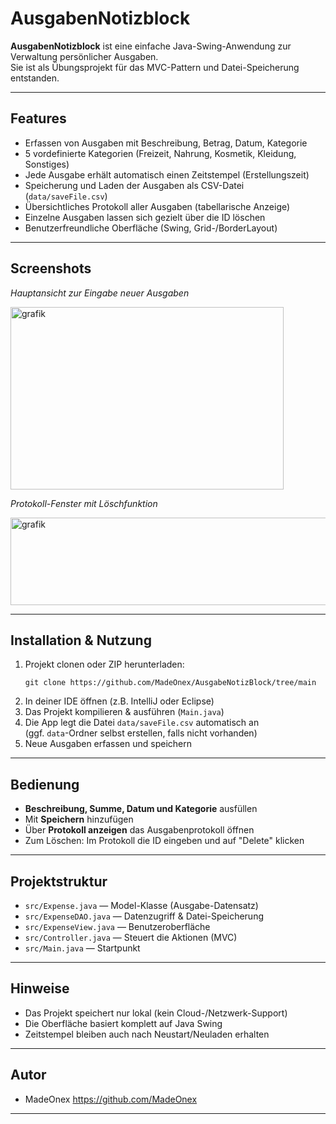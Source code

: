 # AusgabenNotizblock

**AusgabenNotizblock** ist eine einfache Java-Swing-Anwendung zur Verwaltung persönlicher Ausgaben.  
Sie ist als Übungsprojekt für das MVC-Pattern und Datei-Speicherung entstanden.

---

## Features

- Erfassen von Ausgaben mit Beschreibung, Betrag, Datum, Kategorie
- 5 vordefinierte Kategorien (Freizeit, Nahrung, Kosmetik, Kleidung, Sonstiges)
- Jede Ausgabe erhält automatisch einen Zeitstempel (Erstellungszeit)
- Speicherung und Laden der Ausgaben als CSV-Datei (`data/saveFile.csv`)
- Übersichtliches Protokoll aller Ausgaben (tabellarische Anzeige)
- Einzelne Ausgaben lassen sich gezielt über die ID löschen
- Benutzerfreundliche Oberfläche (Swing, Grid-/BorderLayout)

---

## Screenshots

*Hauptansicht zur Eingabe neuer Ausgaben*

<img width="437" height="292" alt="grafik" src="https://github.com/user-attachments/assets/92d42b6f-0edf-4caf-b276-f88aec13ff93" />


*Protokoll-Fenster mit Löschfunktion*

<img width="748" height="140" alt="grafik" src="https://github.com/user-attachments/assets/7cf94925-c26f-41c5-a8c2-e90191012c33" />


---

## Installation & Nutzung

1. Projekt clonen oder ZIP herunterladen:
    ```
    git clone https://github.com/MadeOnex/AusgabeNotizBlock/tree/main
    ```
2. In deiner IDE öffnen (z.B. IntelliJ oder Eclipse)
3. Das Projekt kompilieren & ausführen (`Main.java`)
4. Die App legt die Datei `data/saveFile.csv` automatisch an  
   (ggf. `data`-Ordner selbst erstellen, falls nicht vorhanden)
5. Neue Ausgaben erfassen und speichern

---

## Bedienung

- **Beschreibung, Summe, Datum und Kategorie** ausfüllen
- Mit **Speichern** hinzufügen
- Über **Protokoll anzeigen** das Ausgabenprotokoll öffnen
- Zum Löschen: Im Protokoll die ID eingeben und auf "Delete" klicken

---

## Projektstruktur

- `src/Expense.java` — Model-Klasse (Ausgabe-Datensatz)
- `src/ExpenseDAO.java` — Datenzugriff & Datei-Speicherung
- `src/ExpenseView.java` — Benutzeroberfläche
- `src/Controller.java` — Steuert die Aktionen (MVC)
- `src/Main.java` — Startpunkt

---

## Hinweise

- Das Projekt speichert nur lokal (kein Cloud-/Netzwerk-Support)
- Die Oberfläche basiert komplett auf Java Swing
- Zeitstempel bleiben auch nach Neustart/Neuladen erhalten

---

## Autor 


- MadeOnex https://github.com/MadeOnex

---

